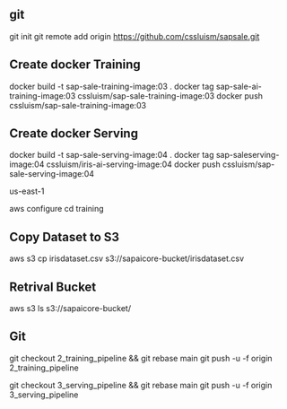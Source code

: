 ## git
git init
git remote add origin https://github.com/cssluism/sapsale.git


## Create docker Training
docker build -t sap-sale-training-image:03 .
docker tag sap-sale-ai-training-image:03 cssluism/sap-sale-training-image:03
docker push cssluism/sap-sale-training-image:03

## Create docker Serving
docker build -t sap-sale-serving-image:04 .
docker tag sap-saleserving-image:04 cssluism/iris-ai-serving-image:04
docker push cssluism/sap-sale-serving-image:04


us-east-1


aws configure
cd training
## Copy Dataset to S3
aws s3 cp irisdataset.csv s3://sapaicore-bucket/irisdataset.csv
## Retrival Bucket
aws s3 ls s3://sapaicore-bucket/



## Git 
git checkout 2_training_pipeline && git rebase main
git push -u -f origin 2_training_pipeline


git checkout 3_serving_pipeline && git rebase main
git push -u -f origin 3_serving_pipeline
